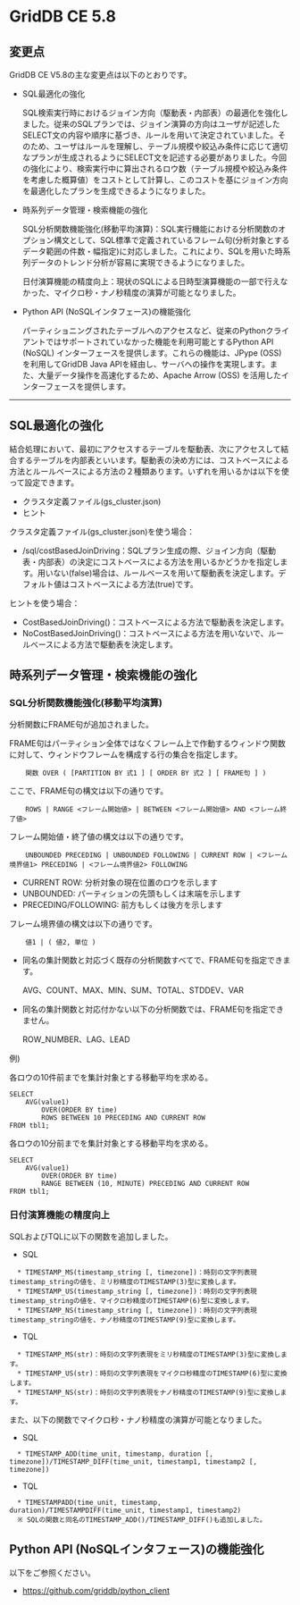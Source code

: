 # GridDB CE 5.8

## 変更点

GridDB CE V5.8の主な変更点は以下のとおりです。

- SQL最適化の強化

    SQL検索実行時におけるジョイン方向（駆動表・内部表）の最適化を強化しました。従来のSQLプランでは、ジョイン演算の方向はユーザが記述したSELECT文の内容や順序に基づき、ルールを用いて決定されていました。そのため、ユーザはルールを理解し、テーブル規模や絞込み条件に応じて適切なプランが生成されるようにSELECT文を記述する必要がありました。今回の強化により、検索実行中に算出されるロウ数（テーブル規模や絞込み条件を考慮した概算値）をコストとして計算し、このコストを基にジョイン方向を最適化したプランを生成できるようになりました。

- 時系列データ管理・検索機能の強化

    SQL分析関数機能強化(移動平均演算)：SQL実行機能における分析関数のオプション構文として、SQL標準で定義されているフレーム句(分析対象とするデータ範囲の件数・幅指定)に対応しました。これにより、SQLを用いた時系列データのトレンド分析が容易に実現できるようになりました。

    日付演算機能の精度向上：現状のSQLによる日時型演算機能の一部で行えなかった、マイクロ秒・ナノ秒精度の演算が可能となりました。

- Python API (NoSQLインタフェース)の機能強化

    パーティショニングされたテーブルへのアクセスなど、従来のPythonクライアントではサポートされていなかった機能を利用可能とするPython API (NoSQL) インターフェースを提供します。これらの機能は、JPype (OSS) を利用してGridDB Java APIを経由し、サーバへの操作を実現します。また、大量データ操作を高速化するため、Apache Arrow (OSS) を活用したインターフェースを提供します。

---

## SQL最適化の強化

結合処理において、最初にアクセスするテーブルを駆動表、次にアクセスして結合するテーブルを内部表といいます。駆動表の決め方には、コストベースによる方法とルールベースによる方法の２種類あります。いずれを用いるかは以下を使って設定できます。
- クラスタ定義ファイル(gs_cluster.json)
- ヒント

クラスタ定義ファイル(gs_cluster.json)を使う場合：

  * /sql/costBasedJoinDriving：SQLプラン生成の際、ジョイン方向（駆動表・内部表）の決定にコストベースによる方法を用いるかどうかを指定します。用いない(false)場合は、ルールベースを用いて駆動表を決定します。デフォルト値はコストベースによる方法(true)です。

ヒントを使う場合：

  * CostBasedJoinDriving()：コストベースによる方法で駆動表を決定します。
  * NoCostBasedJoinDriving()：コストベースによる方法を用いないで、ルールベースによる方法で駆動表を決定します。

## 時系列データ管理・検索機能の強化

### SQL分析関数機能強化(移動平均演算)

分析関数にFRAME句が追加されました。

FRAME句はパーティション全体ではなくフレーム上で作動するウィンドウ関数に対して、ウィンドウフレームを構成する行の集合を指定します。

``` example
    関数 OVER ( [PARTITION BY 式1 ] [ ORDER BY 式2 ] [ FRAME句 ] )
```

ここで、FRAME句の構文は以下の通りです。

``` example
    ROWS | RANGE <フレーム開始値> | BETWEEN <フレーム開始値> AND <フレーム終了値>
```

フレーム開始値・終了値の構文は以下の通りです。 

``` example
    UNBOUNDED PRECEDING | UNBOUNDED FOLLOWING | CURRENT ROW | <フレーム境界値1> PRECEDING | <フレーム境界値2> FOLLOWING 
```

- CURRENT ROW: 分析対象の現在位置のロウを示します
- UNBOUNDED: パーティションの先頭もしくは末端を示します
- PRECEDING/FOLLOWING: 前方もしくは後方を示します

フレーム境界値の構文は以下の通りです。

``` example
    値1 | ( 値2, 単位 )
```

- 同名の集計関数と対応づく既存の分析関数すべてで、FRAME句を指定できます。

    AVG、COUNT、MAX、MIN、SUM、TOTAL、STDDEV、VAR

- 同名の集計関数と対応付かない以下の分析関数では、FRAME句を指定できません。

    ROW_NUMBER、LAG、LEAD

例)

各ロウの10件前までを集計対象とする移動平均を求める。

``` example
SELECT
    AVG(value1)
        OVER(ORDER BY time) 
        ROWS BETWEEN 10 PRECEDING AND CURRENT ROW
FROM tbl1;
```
各ロウの10分前までを集計対象とする移動平均を求める。

``` example
SELECT
    AVG(value1)
        OVER(ORDER BY time)
        RANGE BETWEEN (10, MINUTE) PRECEDING AND CURRENT ROW
FROM tbl1;
```

### 日付演算機能の精度向上

SQLおよびTQLに以下の関数を追加しました。

- SQL
``` example
  * TIMESTAMP_MS(timestamp_string [, timezone])：時刻の文字列表現timestamp_stringの値を、ミリ秒精度のTIMESTAMP(3)型に変換します。
  * TIMESTAMP_US(timestamp_string [, timezone])：時刻の文字列表現timestamp_stringの値を、マイクロ秒精度のTIMESTAMP(6)型に変換します。
  * TIMESTAMP_NS(timestamp_string [, timezone])：時刻の文字列表現timestamp_stringの値を、ナノ秒精度のTIMESTAMP(9)型に変換します。
```

- TQL
``` example
  * TIMESTAMP_MS(str)：時刻の文字列表現をミリ秒精度のTIMESTAMP(3)型に変換します。
  * TIMESTAMP_US(str)：時刻の文字列表現をマイクロ秒精度のTIMESTAMP(6)型に変換します。
  * TIMESTAMP_NS(str)：時刻の文字列表現をナノ秒精度のTIMESTAMP(9)型に変換します。
```

また、以下の関数でマイクロ秒・ナノ秒精度の演算が可能となりました。

- SQL
``` example
  * TIMESTAMP_ADD(time_unit, timestamp, duration [, timezone])/TIMESTAMP_DIFF(time_unit, timestamp1, timestamp2 [, timezone])
```

- TQL
``` example
  * TIMESTAMPADD(time_unit, timestamp, duration)/TIMESTAMPDIFF(time_unit, timestamp1, timestamp2)
  ※ SQLの関数と同名のTIMESTAMP_ADD()/TIMESTAMP_DIFF()も追加しました。
```
## Python API (NoSQLインタフェース)の機能強化

以下をご参照ください。
- https://github.com/griddb/python_client


